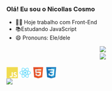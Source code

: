 ### Olá! Eu sou o Nicollas Cosmo 



- 👨‍💻 Hoje trabalho com Front-End
- 📚Estudando JavaScript
- 😄 Pronouns: Ele/dele

<div align="center">
  <img height="180em" src="https://github-readme-stats.vercel.app/api/top-langs/?username=NicollasCosmo&layout=compact&theme=highcontrast&border_color=e7f216&custom_title=Linguagens+mais+usadas&hide_border=true&text_color=e4e2e2"/>
</div>

<div align='center'>
<a height="150em" href="http://www.github.com/NicollasCosmo"><img src="https://github-readme-streak-stats.herokuapp.com/?user=NicollasCosmo&stroke=e7f216&theme=highcontrast&ring=e7f216&fire=e7f216&currStreakNum=e4e2e2&currStreakLabel=e7f216&sideNums=e4e2e2&sideLabels=e4ef1d&dates=e4e2e2&hide_border=true"/></a>
</div>


<div style="display: inline_block"><br>
  <img align="center" alt="Rafa-Js" height="30" width="30" src="https://raw.githubusercontent.com/devicons/devicon/master/icons/javascript/javascript-plain.svg">
  <img align="center" alt="Rafa-React" height="30" width="30" src="https://raw.githubusercontent.com/devicons/devicon/master/icons/react/react-original.svg">
  <img align="center" alt="Rafa-HTML" height="30" width="30" src="https://raw.githubusercontent.com/devicons/devicon/master/icons/html5/html5-original.svg">
  <img align="center" alt="Rafa-CSS" height="30" width="30" src="https://raw.githubusercontent.com/devicons/devicon/master/icons/css3/css3-original.svg">
 </div>
 
 <div>
 <a href="https://www.linkedin.com/in/NicollasCosmo" target="_blank"><img src="https://img.shields.io/badge/-LinkedIn-%230077B5?style=for-the-badge&logo=linkedin&logoColor=white" target="_blank"></a> 
 
 </div>

